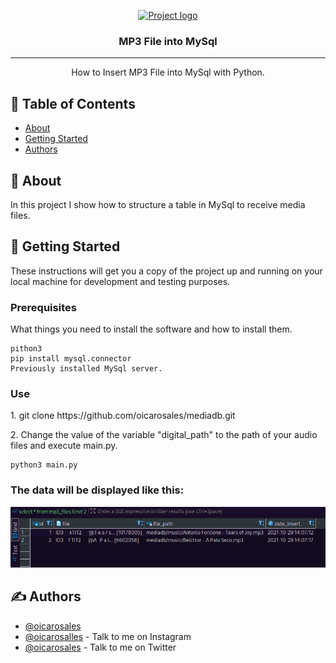 <p align="center">
  <a href="" rel="noopener">
 <img src="https://img.icons8.com/fluency/48/000000/laptop-play-video.png" alt="Project logo"></a>
</p>

<h3 align="center">MP3 File into MySql</h3>

<div align="center">

<!-- [![Status](https://img.shields.io/badge/status-active-success.svg)]()
[![GitHub Issues](https://img.shields.io/github/issues/kylelobo/The-Documentation-Compendium.svg)](https://github.com/kylelobo/The-Documentation-Compendium/issues)
[![GitHub Pull Requests](https://img.shields.io/github/issues-pr/kylelobo/The-Documentation-Compendium.svg)](https://github.com/kylelobo/The-Documentation-Compendium/pulls)
[![License](https://img.shields.io/badge/license-MIT-blue.svg)](/LICENSE) -->

</div>

---

<p align="center"> How to Insert MP3 File into MySql with Python.
    <br> 
</p>

## 📝 Table of Contents

- [About](#about)
- [Getting Started](#getting_started)
- [Authors](#authors)

## 🧐 About <a name = "about"></a>

In this project I show how to structure a table in MySql to receive media files.

## 🏁 Getting Started <a name = "getting_started"></a>

These instructions will get you a copy of the project up and running on your local machine for development and testing purposes.

### Prerequisites

What things you need to install the software and how to install them.

```
pithon3
pip install mysql.connector
Previously installed MySql server.
```

### Use

<p>1. git clone https://github.com/oicarosales/mediadb.git</p>


<p>2. Change the value of the variable "digital_path" to the path of your audio files and execute main.py.</p>

```
python3 main.py

```

### The data will be displayed like this:

<img src="https://github.com/oicarosales/mediadb/blob/main/data_view.png" alt="Project logo"></a>


## ✍️ Authors <a name = "authors"></a>

- [@oicarosales](https://github.com/oicarosales) 
- [@oicarosalles](https://instagram.com/oicarosalles) - Talk to me on Instagram
- [@oicarosales](https://twitter.com/oicarosales) - Talk to me on Twitter